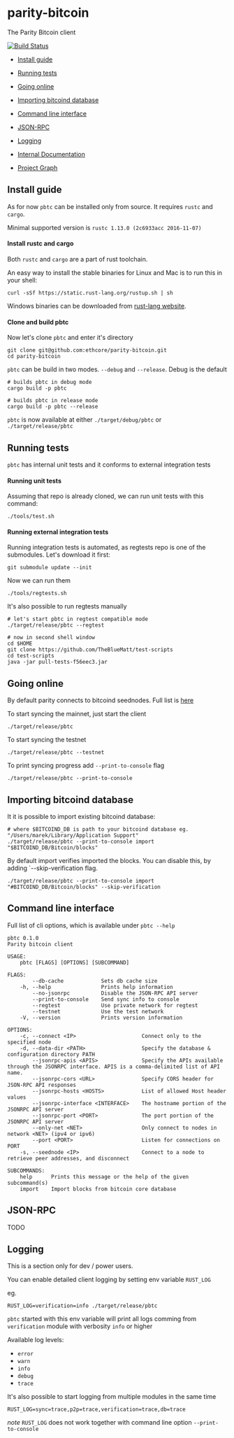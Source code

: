 # parity-bitcoin
The Parity Bitcoin client

[![Build Status][travis-image]][travis-url]

- [Install guide](#install-guide)

- [Running tests](#running-tests)

- [Going online](#going-online)

- [Importing bitcoind database](#importing-bitcoind-database)

- [Command line interface](#command-line-interface)

- [JSON-RPC](#json-rpc)

- [Logging](#logging)

- [Internal Documentation][doc-url]

- [Project Graph][graph]

[graph]: ./tools/graph.svg
[travis-image]: https://travis-ci.com/ethcore/parity-bitcoin.svg?token=DMFvZu71iaTbUYx9UypX&branch=master
[travis-url]: https://travis-ci.com/ethcore/parity-bitcoin
[doc-url]: https://ethcore.github.io/parity-bitcoin/pbtc/index.html

## Install guide

As for now `pbtc` can be installed only from source. It requires `rustc` and `cargo`. 

Minimal supported version is `rustc 1.13.0 (2c6933acc 2016-11-07)`

#### Install rustc and cargo

Both `rustc` and `cargo` are a part of rust toolchain.

An easy way to install the stable binaries for Linux and Mac is to run this in your shell:

```
curl -sSf https://static.rust-lang.org/rustup.sh | sh
```

Windows binaries can be downloaded from [rust-lang website](https://www.rust-lang.org/en-US/downloads.html).

#### Clone and build pbtc

Now let's clone `pbtc` and enter it's directory

```
git clone git@github.com:ethcore/parity-bitcoin.git
cd parity-bitcoin
```

`pbtc` can be build in two modes. `--debug` and `--release`. Debug is the default

```
# builds pbtc in debug mode
cargo build -p pbtc
```

```
# builds pbtc in release mode
cargo build -p pbtc --release
```

`pbtc` is now available at either `./target/debug/pbtc` or `./target/release/pbtc`

## Running tests

`pbtc` has internal unit tests and it conforms to external integration tests

#### Running unit tests

Assuming that repo is already cloned, we can run unit tests with this command:

```
./tools/test.sh
```

#### Running external integration tests

Running integration tests is automated, as regtests repo is one of the submodules. Let's download it first:

```
git submodule update --init
```

Now we can run them

```
./tools/regtests.sh
```

It's also possible to run regtests manually

```
# let's start pbtc in regtest compatible mode
./target/release/pbtc --regtest

# now in second shell window
cd $HOME
git clone https://github.com/TheBlueMatt/test-scripts
cd test-scripts
java -jar pull-tests-f56eec3.jar

```

## Going online

By default parity connects to bitcoind seednodes. Full list is [here](./pbtc/seednodes.rs)

To start syncing the mainnet, just start the client

```
./target/release/pbtc
```

To start syncing the testnet

```
./target/release/pbtc --testnet
```

To print syncing progress add `--print-to-console` flag

```
./target/release/pbtc --print-to-console
```

## Importing bitcoind database

It it is possible to import existing bitcoind database:

```
# where $BITCOIND_DB is path to your bitcoind database eg. "/Users/marek/Library/Application Support"
./target/release/pbtc --print-to-console import "$BITCOIND_DB/Bitcoin/blocks"
```

By default import verifies imported the blocks. You can disable this, by adding `--skip-verification flag.

```
./target/release/pbtc --print-to-console import "#BITCOIND_DB/Bitcoin/blocks" --skip-verification
```

## Command line interface

Full list of cli options, which is available under `pbtc --help`

```
pbtc 0.1.0
Parity bitcoin client

USAGE:
    pbtc [FLAGS] [OPTIONS] [SUBCOMMAND]

FLAGS:
        --db-cache            Sets db cache size
    -h, --help                Prints help information
        --no-jsonrpc          Disable the JSON-RPC API server
        --print-to-console    Send sync info to console
        --regtest             Use private network for regtest
        --testnet             Use the test network
    -V, --version             Prints version information

OPTIONS:
    -c, --connect <IP>                     Connect only to the specified node
    -d, --data-dir <PATH>                  Specify the database & configuration directory PATH
        --jsonrpc-apis <APIS>              Specify the APIs available through the JSONRPC interface. APIS is a comma-delimited list of API name.
        --jsonrpc-cors <URL>               Specify CORS header for JSON-RPC API responses
        --jsonrpc-hosts <HOSTS>            List of allowed Host header values
        --jsonrpc-interface <INTERFACE>    The hostname portion of the JSONRPC API server
        --jsonrpc-port <PORT>              The port portion of the JSONRPC API server
        --only-net <NET>                   Only connect to nodes in network <NET> (ipv4 or ipv6)
        --port <PORT>                      Listen for connections on PORT
    -s, --seednode <IP>                    Connect to a node to retrieve peer addresses, and disconnect

SUBCOMMANDS:
    help      Prints this message or the help of the given subcommand(s)
    import    Import blocks from bitcoin core database
```

## JSON-RPC

TODO

## Logging

This is a section only for dev / power users. 

You can enable detailed client logging by setting env variable `RUST_LOG`

eg.

```
RUST_LOG=verification=info ./target/release/pbtc
```

`pbtc` started with this env variable will print all logs comming from `verification` module with verbosity `info` or higher

Available log levels:

- `error`
- `warn`
- `info`
- `debug`
- `trace`

It's also possible to start logging from multiple modules in the same time

```
RUST_LOG=sync=trace,p2p=trace,verification=trace,db=trace
```

*note* `RUST_LOG` does not work together with command line option `--print-to-console`
